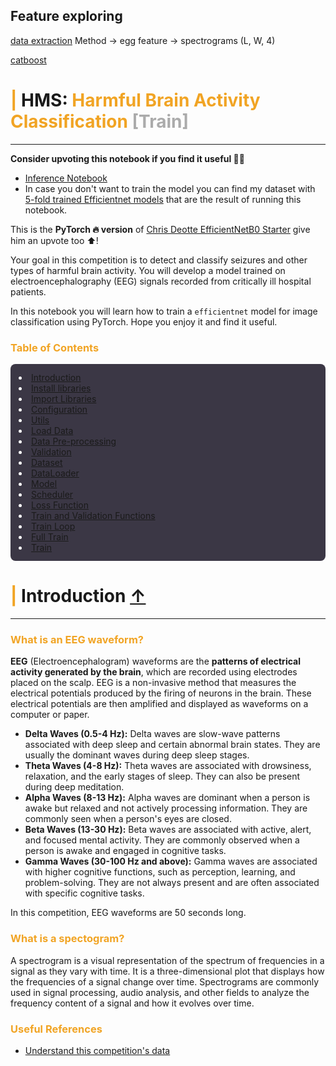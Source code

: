 ## Feature exploring

[data extraction](https://www.kaggle.com/datasets/cdeotte/brain-eeg-spectrograms)
Method -> egg feature -> spectrograms (L, W, 4)

[catboost](https://www.kaggle.com/code/cdeotte/catboost-starter-lb-0-60/notebook)

# <b><span style='color:#F1A424'>|</span> HMS: <span style='color:#F1A424'>Harmful Brain Activity Classification</span><span style='color:#ABABAB'> [Train]</span></b> 

***

**Consider upvoting this notebook if you find it useful 🙌🏼**

- [Inference Notebook](https://www.kaggle.com/alejopaullier/hms-efficientnetb0-pytorch-inference)
- In case you don't want to train the model you can find my dataset with [5-fold trained Efficientnet models](https://www.kaggle.com/datasets/alejopaullier/hms-efficientnetb0-5-folds) that are the result of running this notebook.

This is the **PyTorch 🔥 version** of [Chris Deotte EfficientNetB0 Starter](https://www.kaggle.com/code/cdeotte/efficientnetb0-starter-lb-0-43#Train-DataLoader) give him an upvote too ⬆️!

Your goal in this competition is to detect and classify seizures and other types of harmful brain activity. You will develop a model trained on electroencephalography (EEG) signals recorded from critically ill hospital patients.

In this notebook you will learn how to train a `efficientnet` model for image classification using PyTorch. Hope you enjoy it and find it useful.

### <b><span style='color:#F1A424'>Table of Contents</span></b> <a class='anchor' id='top'></a>
<div style=" background-color:#3b3745; padding: 13px 13px; border-radius: 8px; color: white">
<li> <a href="#introduction">Introduction</a></li>
<li> <a href="#install_libraries">Install libraries</a></li>
<li><a href="#import_libraries">Import Libraries</a></li>
<li><a href="#configuration">Configuration</a></li>
<li><a href="#utils">Utils</a></li>
<li><a href="#load_data">Load Data</a></li>
<li><a href="#preprocessing">Data Pre-processing</a></li>
<li><a href="#validation">Validation</a></li>
<li><a href="#dataset">Dataset</a></li>
<li><a href="#dataloader">DataLoader</a></li>
<li><a href="#model">Model</a></li>
<li><a href="#scheduler">Scheduler</a></li>
<li><a href="#loss">Loss Function</a></li>
<li><a href="#functions">Train and Validation Functions</a></li>
<li><a href="#train_loop">Train Loop</a></li>
<li><a href="#train_full">Full Train</a></li>
<li><a href="#train">Train</a></li>
</div>


# <b><span style='color:#F1A424'>|</span> Introduction</b><a class='anchor' id='introduction'></a> [↑](#top) 

***

### <b><span style='color:#F1A424'>What is an EEG waveform?</span></b>

**EEG** (Electroencephalogram) waveforms are the **patterns of electrical activity generated by the brain**, which are recorded using electrodes placed on the scalp. EEG is a non-invasive method that measures the electrical potentials produced by the firing of neurons in the brain. These electrical potentials are then amplified and displayed as waveforms on a computer or paper.

- **Delta Waves (0.5-4 Hz):** Delta waves are slow-wave patterns associated with deep sleep and certain abnormal brain states. They are usually the dominant waves during deep sleep stages.
- **Theta Waves (4-8 Hz):** Theta waves are associated with drowsiness, relaxation, and the early stages of sleep. They can also be present during deep meditation.
- **Alpha Waves (8-13 Hz):** Alpha waves are dominant when a person is awake but relaxed and not actively processing information. They are commonly seen when a person's eyes are closed.
- **Beta Waves (13-30 Hz):** Beta waves are associated with active, alert, and focused mental activity. They are commonly observed when a person is awake and engaged in cognitive tasks.
- **Gamma Waves (30-100 Hz and above):** Gamma waves are associated with higher cognitive functions, such as perception, learning, and problem-solving. They are not always present and are often associated with specific cognitive tasks.

In this competition, EEG waveforms are 50 seconds long.

### <b><span style='color:#F1A424'>What is a spectogram?</span></b>

A spectrogram is a visual representation of the spectrum of frequencies in a signal as they vary with time. It is a three-dimensional plot that displays how the frequencies of a signal change over time. Spectrograms are commonly used in signal processing, audio analysis, and other fields to analyze the frequency content of a signal and how it evolves over time.

### <b><span style='color:#F1A424'>Useful References</span></b>

- [Understand this competition's data](https://www.kaggle.com/competitions/hms-harmful-brain-activity-classification/discussion/468010)
